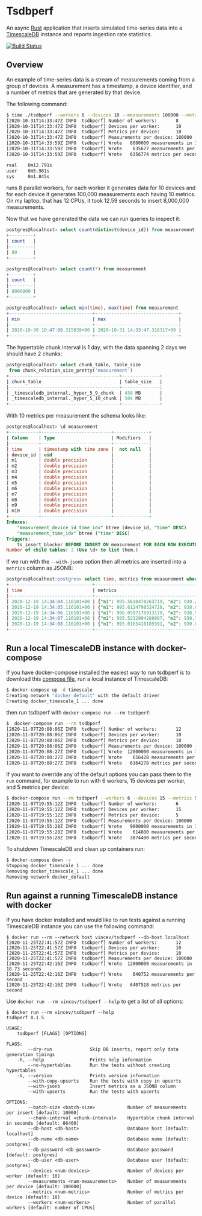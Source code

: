 # Tsdbperf

An async [Rust][rust-lang] application that inserts simulated
 time-series data into a [TimescaleDB][timescale-db] instance and
 reports ingestion rate statistics.

[![Build Status][actions-badge]][actions-url]

[rust-lang]: https://www.rust-lang.org
[timescale-db]: https://www.timescale.com/
[actions-badge]: https://github.com/vincev/tsdbperf/workflows/CI/badge.svg
[actions-url]: https://github.com/vincev/tsdbperf/actions?query=workflow%3ACI+branch%3Amaster

## Overview

An example of time-series data is a stream of measurements coming from
a group of devices. A measurement has a timestamp, a device
identifier, and a number of metrics that are generated by that device.

The following command:

```bash
$ time ./tsdbperf --workers 8 --devices 10 --measurements 100000 --metrics 10
[2020-10-31T14:33:47Z INFO  tsdbperf] Number of workers:       8
[2020-10-31T14:33:47Z INFO  tsdbperf] Devices per worker:      10
[2020-10-31T14:33:47Z INFO  tsdbperf] Metrics per device:      10
[2020-10-31T14:33:47Z INFO  tsdbperf] Measurements per device: 100000
[2020-10-31T14:33:59Z INFO  tsdbperf] Wrote   8000000 measurements in 12.59 seconds
[2020-10-31T14:33:59Z INFO  tsdbperf] Wrote    635677 measurements per second
[2020-10-31T14:33:59Z INFO  tsdbperf] Wrote   6356774 metrics per second

real    0m12.791s
user    0m5.981s
sys     0m1.845s
```

runs 8 parallel workers, for each worker it generates data for 10
devices and for each device it generates 100,000 measurements each
having 10 metrics. On my laptop, that has 12 CPUs, it took 12.59
seconds to insert 8,000,000 measurements.

Now that we have generated the data we can run queries to inspect it:

```sql
postgres@localhost> select count(distinct(device_id)) from measurement
+---------+
| count   |
|---------|
| 80      |
+---------+

postgres@localhost> select count(*) from measurement
+---------+
| count   |
|---------|
| 8000000 |
+---------+

postgres@localhost> select min(time), max(time) from measurement
+-------------------------------+-------------------------------+
| min                           | max                           |
|-------------------------------+-------------------------------|
| 2020-10-30 10:47:08.315839+00 | 2020-10-31 14:33:47.316317+00 |
+-------------------------------+-------------------------------+
```

The hypertable chunk interval is 1 day, with the data spanning 2 days
we should have 2 chunks:

```sql
postgres@localhost> select chunk_table, table_size
 from chunk_relation_size_pretty('measurement')
+-----------------------------------------+--------------+
| chunk_table                             | table_size   |
|-----------------------------------------+--------------|
| _timescaledb_internal._hyper_5_9_chunk  | 458 MB       |
| _timescaledb_internal._hyper_5_10_chunk | 504 MB       |
+-----------------------------------------+--------------+
```

With 10 metrics per measurement the schema looks like:

```sql
postgres@localhost> \d measurement
+-----------+--------------------------+-------------+
| Column    | Type                     | Modifiers   |
|-----------+--------------------------+-------------|
| time      | timestamp with time zone |  not null   |
| device_id | oid                      |             |
| m1        | double precision         |             |
| m2        | double precision         |             |
| m3        | double precision         |             |
| m4        | double precision         |             |
| m5        | double precision         |             |
| m6        | double precision         |             |
| m7        | double precision         |             |
| m8        | double precision         |             |
| m9        | double precision         |             |
| m10       | double precision         |             |
+-----------+--------------------------+-------------+
Indexes:
    "measurement_device_id_time_idx" btree (device_id, "time" DESC)
    "measurement_time_idx" btree ("time" DESC)
Triggers:
    ts_insert_blocker BEFORE INSERT ON measurement FOR EACH ROW EXECUTE FUNC...
Number of child tables: 2 (Use \d+ to list them.)
```

If we run with the `--with-jsonb` option then all metrics are inserted into
a `metrics` column as JSONB:

```sql
postgres@localhost:postgres> select time, metrics from measurement where device_id=3 limit 5
+-------------------------------+----------------------------------------------------+
| time                          | metrics                                            |
|-------------------------------+----------------------------------------------------|
| 2020-12-19 14:34:04.116101+00 | {"m1": 995.5610470263719, "m2": 939.2307180345128} |
| 2020-12-19 14:34:05.116101+00 | {"m1": 995.6124798524728, "m2": 938.6678274276368} |
| 2020-12-19 14:34:06.116101+00 | {"m1": 996.0597176913179, "m2": 938.5417961830267} |
| 2020-12-19 14:34:07.116101+00 | {"m1": 995.5232004280007, "m2": 938.7215776266249} |
| 2020-12-19 14:34:08.116101+00 | {"m1": 995.0165418185591, "m2": 939.023750940609}  |
+-------------------------------+----------------------------------------------------+
```

## Run a local TimescaleDB instance with docker-compose

If you have docker-compose installed the easiest way to run tsdbperf
is to download this [compose file][tsdbperf-compose], run a local
instance of TimescaleDB:

```bash
$ docker-compose up -d timescale
Creating network "docker_default" with the default driver
Creating docker_timescale_1 ... done
```

then run tsdbperf with `docker-compose run --rm tsdbperf`:

```bash
$  docker-compose run --rm tsdbperf
[2020-11-07T20:08:06Z INFO  tsdbperf] Number of workers:       12
[2020-11-07T20:08:06Z INFO  tsdbperf] Devices per worker:      10
[2020-11-07T20:08:06Z INFO  tsdbperf] Metrics per device:      10
[2020-11-07T20:08:06Z INFO  tsdbperf] Measurements per device: 100000
[2020-11-07T20:08:27Z INFO  tsdbperf] Wrote  12000000 measurements in 19.47 seconds
[2020-11-07T20:08:27Z INFO  tsdbperf] Wrote    616428 measurements per second
[2020-11-07T20:08:27Z INFO  tsdbperf] Wrote   6164278 metrics per second
```

If you want to override any of the default options you can pass them
to the `run` command, for example to run with 6 workers, 15 devices
per worker, and 5 metrics per device:

```bash
$ docker-compose run --rm tsdbperf --workers 6 --devices 15 --metrics 5
[2020-11-07T19:55:12Z INFO  tsdbperf] Number of workers:       6
[2020-11-07T19:55:12Z INFO  tsdbperf] Devices per worker:      15
[2020-11-07T19:55:12Z INFO  tsdbperf] Metrics per device:      5
[2020-11-07T19:55:12Z INFO  tsdbperf] Measurements per device: 100000
[2020-11-07T19:55:28Z INFO  tsdbperf] Wrote   9000000 measurements in 14.64 seconds
[2020-11-07T19:55:28Z INFO  tsdbperf] Wrote    614880 measurements per second
[2020-11-07T19:55:28Z INFO  tsdbperf] Wrote   3074400 metrics per second
```

To shutdown TimescaleDB and clean up containers run:

```bash
$ docker-compose down -v
Stopping docker_timescale_1 ... done
Removing docker_timescale_1 ... done
Removing network docker_default
```

[tsdbperf-compose]: https://github.com/vincev/tsdbperf/blob/master/docker/docker-compose.yml


## Run against a running TimescaleDB instance with docker

If you have docker installed and would like to run tests against a
running TimescaleDB instance you can use the following command:

```
$ docker run --rm --network host vincev/tsdbperf --db-host localhost
[2020-11-25T22:41:57Z INFO  tsdbperf] Number of workers:       12
[2020-11-25T22:41:57Z INFO  tsdbperf] Devices per worker:      10
[2020-11-25T22:41:57Z INFO  tsdbperf] Metrics per device:      10
[2020-11-25T22:41:57Z INFO  tsdbperf] Measurements per device: 100000
[2020-11-25T22:42:16Z INFO  tsdbperf] Wrote  12000000 measurements in 18.73 seconds
[2020-11-25T22:42:16Z INFO  tsdbperf] Wrote    640752 measurements per second
[2020-11-25T22:42:16Z INFO  tsdbperf] Wrote   6407518 metrics per second
```

Use `docker run --rm vincev/tsdbperf --help` to get a list of all options:

```
$ docker run --rm vincev/tsdbperf --help
tsdbperf 0.1.5

USAGE:
    tsdbperf [FLAGS] [OPTIONS]

FLAGS:
        --dry-run              Skip DB inserts, report only data generation timings
    -h, --help                 Prints help information
        --no-hypertables       Run the tests without creating hypertables
    -V, --version              Prints version information
        --with-copy-upserts    Run the tests with copy in upserts
        --with-jsonb           Insert metrics as a JSONB column
        --with-upserts         Run the tests with upserts

OPTIONS:
        --batch-size <batch-size>            Number of measurements per insert [default: 10000]
        --chunk-interval <chunk-interval>    Hypertable chunk interval in seconds [default: 86400]
        --db-host <db-host>                  Database host [default: localhost]
        --db-name <db-name>                  Database name [default: postgres]
        --db-password <db-password>          Database password [default: postgres]
        --db-user <db-user>                  Database user [default: postgres]
        --devices <num-devices>              Number of devices per worker [default: 10]
        --measurements <num-measurements>    Number of measurements per device [default: 100000]
        --metrics <num-metrics>              Number of metrics per device [default: 10]
        --workers <num-workers>              Number of parallel workers [default: number of CPUs]
```
